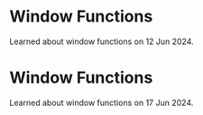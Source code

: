 # Window Functions
Learned about window functions on 12 Jun 2024.

# Window Functions
Learned about window functions on 17 Jun 2024.

